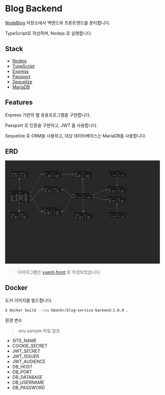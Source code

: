 # Blog Backend

[NodeBlog](https://github.com/bbonkr/nodeblog) 저장소에서 백엔드와 프론트엔드를 분리합니다.

TypeScript로 작성하며, Nodejs 로 실행합니다.

## Stack

-   [Nodejs](https://nodejs.org)
-   [TypeScript](https://www.typescriptlang.org/)
-   [Express](https://expressjs.com/ko/)
-   [Passport](http://www.passportjs.org/)
-   [Sequelize](https://sequelize.org/)
-   [MariaDB](https://mariadb.org/)

## Features

Express 기반의 웹 응용프로그램을 구현합니다.

Passport 로 인증을 구현하고, JWT 를 사용합니다.

Sequelize 로 ORM을 사용하고, 대상 데이터베이스는 MariaDB를 사용합니다.

## ERD

![ERD](./erd/blog.png)

> 다이어그램은 [vuerd-front](https://github.com/vuerd/vuerd-front) 로 작성되었습니다.

## Docker

도커 이미지를 빌드합니다.

```bash
$ docker build --tag bbonkr/blog-service-backend:1.0.0 .
```

환경 변수

> .env.sample 파일 참조

-   SITE_NAME
-   COOKIE_SECRET
-   JWT_SECRET
-   JWT_ISSUER
-   JWT_AUDIENCE
-   DB_HOST
-   DB_PORT
-   DB_DATABASE
-   DB_USERNAME
-   DB_PASSWORD
